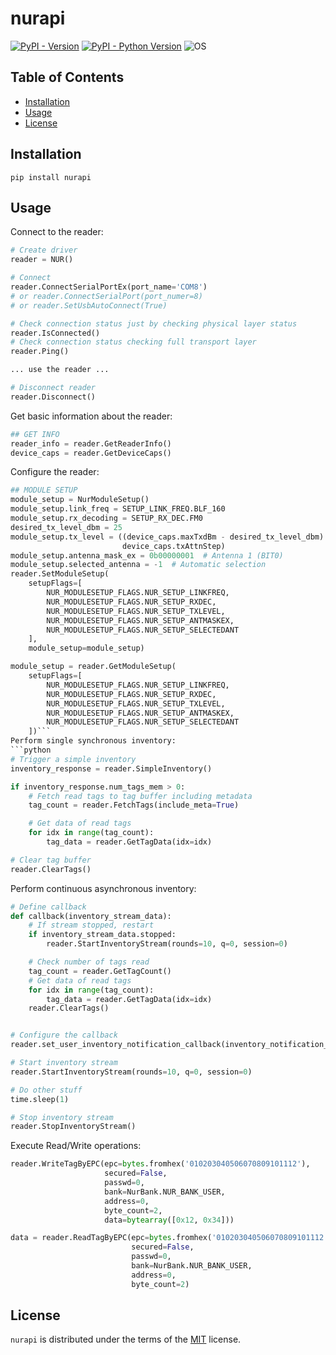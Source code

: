 # nurapi

[![PyPI - Version](https://img.shields.io/pypi/v/nurapi.svg)](https://pypi.org/project/nurapi)
[![PyPI - Python Version](https://img.shields.io/pypi/pyversions/nurapi.svg)](https://pypi.org/project/nurapi)
![OS](https://img.shields.io/badge/os-windows-blue)
## Table of Contents

- [Installation](#installation)
- [Usage](#usage)
- [License](#license)

## Installation

```console
pip install nurapi
```

## Usage
Connect to the reader:
```python
# Create driver
reader = NUR()

# Connect
reader.ConnectSerialPortEx(port_name='COM8')
# or reader.ConnectSerialPort(port_numer=8)
# or reader.SetUsbAutoConnect(True)

# Check connection status just by checking physical layer status
reader.IsConnected()
# Check connection status checking full transport layer
reader.Ping()

... use the reader ...

# Disconnect reader
reader.Disconnect()
```
Get basic information about the reader:
```python
## GET INFO
reader_info = reader.GetReaderInfo()
device_caps = reader.GetDeviceCaps()
```
Configure the reader:
```python
## MODULE SETUP
module_setup = NurModuleSetup()
module_setup.link_freq = SETUP_LINK_FREQ.BLF_160
module_setup.rx_decoding = SETUP_RX_DEC.FM0
desired_tx_level_dbm = 25
module_setup.tx_level = ((device_caps.maxTxdBm - desired_tx_level_dbm) * 
                         device_caps.txAttnStep)
module_setup.antenna_mask_ex = 0b00000001  # Antenna 1 (BIT0)
module_setup.selected_antenna = -1  # Automatic selection
reader.SetModuleSetup(
    setupFlags=[
        NUR_MODULESETUP_FLAGS.NUR_SETUP_LINKFREQ,
        NUR_MODULESETUP_FLAGS.NUR_SETUP_RXDEC,
        NUR_MODULESETUP_FLAGS.NUR_SETUP_TXLEVEL,
        NUR_MODULESETUP_FLAGS.NUR_SETUP_ANTMASKEX,
        NUR_MODULESETUP_FLAGS.NUR_SETUP_SELECTEDANT
    ],
    module_setup=module_setup)

module_setup = reader.GetModuleSetup(
    setupFlags=[
        NUR_MODULESETUP_FLAGS.NUR_SETUP_LINKFREQ,
        NUR_MODULESETUP_FLAGS.NUR_SETUP_RXDEC,
        NUR_MODULESETUP_FLAGS.NUR_SETUP_TXLEVEL,
        NUR_MODULESETUP_FLAGS.NUR_SETUP_ANTMASKEX,
        NUR_MODULESETUP_FLAGS.NUR_SETUP_SELECTEDANT
    ])```
Perform single synchronous inventory:
```python
# Trigger a simple inventory
inventory_response = reader.SimpleInventory()

if inventory_response.num_tags_mem > 0:
    # Fetch read tags to tag buffer including metadata
    tag_count = reader.FetchTags(include_meta=True)

    # Get data of read tags
    for idx in range(tag_count):
        tag_data = reader.GetTagData(idx=idx)

# Clear tag buffer
reader.ClearTags()
```
Perform continuous asynchronous inventory:
```python
# Define callback
def callback(inventory_stream_data):
    # If stream stopped, restart
    if inventory_stream_data.stopped:
        reader.StartInventoryStream(rounds=10, q=0, session=0)

    # Check number of tags read
    tag_count = reader.GetTagCount()
    # Get data of read tags
    for idx in range(tag_count):
        tag_data = reader.GetTagData(idx=idx)
    reader.ClearTags()


# Configure the callback
reader.set_user_inventory_notification_callback(inventory_notification_callback=callback)

# Start inventory stream
reader.StartInventoryStream(rounds=10, q=0, session=0)

# Do other stuff
time.sleep(1)

# Stop inventory stream
reader.StopInventoryStream()
```
Execute Read/Write operations:
```python
reader.WriteTagByEPC(epc=bytes.fromhex('010203040506070809101112'),
                     secured=False, 
                     passwd=0, 
                     bank=NurBank.NUR_BANK_USER, 
                     address=0, 
                     byte_count=2, 
                     data=bytearray([0x12, 0x34]))

data = reader.ReadTagByEPC(epc=bytes.fromhex('010203040506070809101112'),
                           secured=False, 
                           passwd=0, 
                           bank=NurBank.NUR_BANK_USER, 
                           address=0, 
                           byte_count=2)
```

## License

`nurapi` is distributed under the terms of the [MIT](https://spdx.org/licenses/MIT.html) license.
